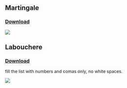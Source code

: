 ## Martingale
### [Download](https://github.com/binary-ex-machina/binary.com-bot/blob/master/utils/martingale/exmachina.martingale.xml) 

![](https://github.com/binary-ex-machina/binary.com-bot/blob/master/utils/martingale/martingale_print.png)

## Labouchere
### [Download](https://github.com/binary-ex-machina/binary.com-bot/blob/master/utils/martingale/exmachina.martingale.xml) 
fill the list with numbers and comas only, no white spaces.

![](https://github.com/binary-ex-machina/binary.com-bot/blob/master/utils/labouchere/labouchere.png)